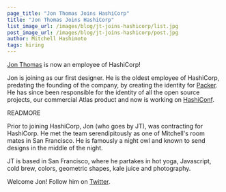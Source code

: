 ```yaml
---
page_title: "Jon Thomas Joins HashiCorp"
title: "Jon Thomas Joins HashiCorp"
list_image_url: /images/blog/jt-joins-hashicorp/list.jpg
post_image_url: /images/blog/jt-joins-hashicorp/post.jpg
author: Mitchell Hashimoto
tags: hiring
---
```


[Jon Thomas](https://github.com/captainill) is now an employee of
HashiCorp!

Jon is joining as our first designer. He is the oldest employee of
HashiCorp, predating the founding of the company, by creating the
identity for [Packer](http://packer.io). He has since been responsible
for the identity of all the open source projects, our commercial
Atlas product and now is working on [HashiConf](http://hashiconf.com).

READMORE

Prior to joining HashiCorp, Jon (who goes by JT), was contracting for
HashiCorp. He met the team serendipitously as one of Mitchell's room
mates in San Francisco. He is famously a night owl and known to send
designs in the middle of the night.

JT is based in San Francisco, where he partakes in hot yoga, Javascript,
cold brew, colors, geometric shapes, kale juice and photography.

Welcome Jon! Follow him on [Twitter](https://twitter.com/captainill).
